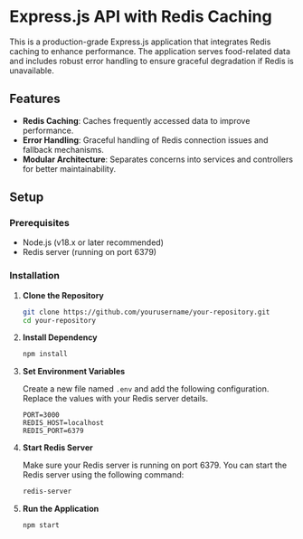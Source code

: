 # Express.js API with Redis Caching

This is a production-grade Express.js application that integrates Redis caching to enhance performance. The application serves food-related data and includes robust error handling to ensure graceful degradation if Redis is unavailable.

## Features

- **Redis Caching**: Caches frequently accessed data to improve performance.
- **Error Handling**: Graceful handling of Redis connection issues and fallback mechanisms.
- **Modular Architecture**: Separates concerns into services and controllers for better maintainability.

## Setup

### Prerequisites

- Node.js (v18.x or later recommended)
- Redis server (running on port 6379)

### Installation

1. **Clone the Repository**

   ```bash
   git clone https://github.com/yourusername/your-repository.git
   cd your-repository

2. **Install Dependency**

    ```bash
    npm install

3. **Set Environment Variables**

    Create a new file named `.env` and add the following configuration. Replace the values with your Redis server details.

    ```env
    PORT=3000
    REDIS_HOST=localhost
    REDIS_PORT=6379

4. **Start Redis Server**
    
    Make sure your Redis server is running on port 6379. You can start the Redis server using the following command:

    ```bash
    redis-server

5. **Run the Application**

    ```bash
    npm start